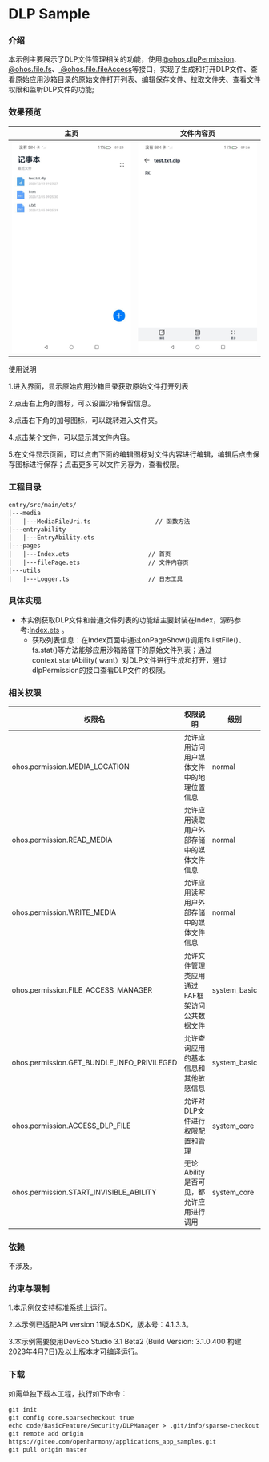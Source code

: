 # DLP Sample

### 介绍

本示例主要展示了DLP文件管理相关的功能，使用[@ohos.dlpPermission](https://gitee.com/openharmony/docs/blob/master/zh-cn/application-dev/reference/apis/js-apis-dlppermission.md)、[@ohos.file.fs](https://gitee.com/openharmony/docs/blob/master/zh-cn/application-dev/reference/apis/js-apis-file-fs.md)、[ @ohos.file.fileAccess](https://gitee.com/openharmony/docs/blob/master/zh-cn/application-dev/reference/apis/js-apis-fileAccess.md)等接口，实现了生成和打开DLP文件、查看原始应用沙箱目录的原始文件打开列表、编辑保存文件、拉取文件夹、查看文件权限和监听DLP文件的功能;

### 效果预览

|主页|文件内容页|
|--------------------------------|--------------------------------|
|<img src="screenshots/device/index.jpeg" style="zoom: 50%;" />|<img src="screenshots/device/dlpPage.jpeg" style="zoom: 50%;" />|

使用说明

1.进入界面，显示原始应用沙箱目录获取原始文件打开列表

2.点击右上角的图标，可以设置沙箱保留信息。

3.点击右下角的加号图标，可以跳转进入文件夹。

4.点击某个文件，可以显示其文件内容。

5.在文件显示页面，可以点击下面的编辑图标对文件内容进行编辑，编辑后点击保存图标进行保存；点击更多可以文件另存为，查看权限。

### 工程目录

```
entry/src/main/ets/
|---media
|   |---MediaFileUri.ts                  // 函数方法
|---entryability
|   |---EntryAbility.ets
|---pages
|   |---Index.ets                      // 首页
|   |---filePage.ets                   // 文件内容页
|---utils
|   |---Logger.ts                      // 日志工具
```
### 具体实现

* 本实例获取DLP文件和普通文件列表的功能结主要封装在Index，源码参考:[Index.ets](entry/src/main/ets/pages/Index.ets) 。
    * 获取列表信息：在Index页面中通过onPageShow()调用fs.listFile()、fs.stat()等方法能够应用沙箱路径下的原始文件列表；通过context.startAbility( want）对DLP文件进行生成和打开，通过dlpPermission的接口查看DLP文件的权限。

### 相关权限

| 权限名                                     | 权限说明                                      | 级别         |
| ------------------------------------------ | --------------------------------------------- | ------------ |
| ohos.permission.MEDIA_LOCATION             | 允许应用访问用户媒体文件中的地理位置信息      | normal       |
| ohos.permission.READ_MEDIA                 | 允许应用读取用户外部存储中的媒体文件信息      | normal       |
| ohos.permission.WRITE_MEDIA                | 允许应用读写用户外部存储中的媒体文件信息      | normal       |
| ohos.permission.FILE_ACCESS_MANAGER        | 允许文件管理类应用通过FAF框架访问公共数据文件 | system_basic |
| ohos.permission.GET_BUNDLE_INFO_PRIVILEGED | 允许查询应用的基本信息和其他敏感信息          | system_basic |
| ohos.permission.ACCESS_DLP_FILE            | 允许对DLP文件进行权限配置和管理               | system_core  |
| ohos.permission.START_INVISIBLE_ABILITY    | 无论Ability是否可见，都允许应用进行调用       | system_core  |

### 依赖

不涉及。

### 约束与限制

1.本示例仅支持标准系统上运行。

2.本示例已适配API version 11版本SDK，版本号：4.1.3.3。

3.本示例需要使用DevEco Studio 3.1 Beta2 (Build Version: 3.1.0.400 构建 2023年4月7日)及以上版本才可编译运行。

### 下载

如需单独下载本工程，执行如下命令：
```
git init
git config core.sparsecheckout true
echo code/BasicFeature/Security/DLPManager > .git/info/sparse-checkout
git remote add origin https://gitee.com/openharmony/applications_app_samples.git
git pull origin master

```
